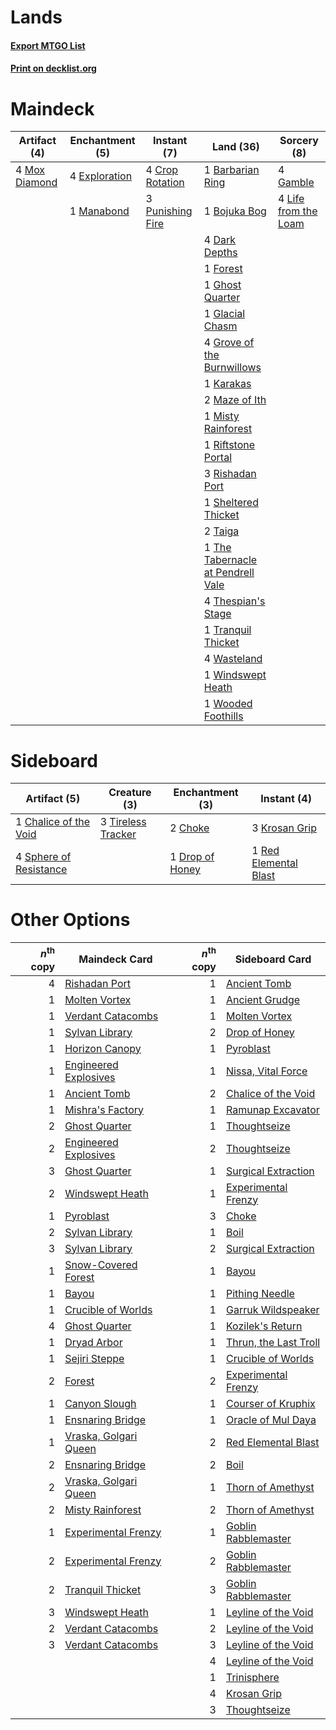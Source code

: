 # Lands

#### [Export MTGO List](../collection/Lands/Lands.txt)
#### [Print on decklist.org](http://decklist.org/?deckmain=1%09Barbarian%20Ring%0A1%09Bojuka%20Bog%0A4%09Crop%20Rotation%0A4%09Dark%20Depths%0A4%09Exploration%0A1%09Forest%0A4%09Gamble%0A1%09Ghost%20Quarter%0A1%09Glacial%20Chasm%0A4%09Grove%20of%20the%20Burnwillows%0A1%09Karakas%0A4%09Life%20from%20the%20Loam%0A1%09Manabond%0A2%09Maze%20of%20Ith%0A1%09Misty%20Rainforest%0A4%09Mox%20Diamond%0A3%09Punishing%20Fire%0A1%09Riftstone%20Portal%0A3%09Rishadan%20Port%0A1%09Sheltered%20Thicket%0A2%09Taiga%0A1%09The%20Tabernacle%20at%20Pendrell%20Vale%0A4%09Thespian's%20Stage%0A1%09Tranquil%20Thicket%0A4%09Wasteland%0A1%09Windswept%20Heath%0A1%09Wooded%20Foothills&deckside=1%09Chalice%20of%20the%20Void%0A2%09Choke%0A1%09Drop%20of%20Honey%0A3%09Krosan%20Grip%0A1%09Red%20Elemental%20Blast%0A4%09Sphere%20of%20Resistance%0A3%09Tireless%20Tracker)
# Maindeck

|                                      Artifact (4)                                      |                                    Enchantment (5)                                     |                                        Instant (7)                                        |                                                 Land (36)                                                  |                                          Sorcery (8)                                          |
|----------------------------------------------------------------------------------------|----------------------------------------------------------------------------------------|-------------------------------------------------------------------------------------------|------------------------------------------------------------------------------------------------------------|-----------------------------------------------------------------------------------------------|
|4 [Mox Diamond](http://gatherer.wizards.com/Pages/Card/Details.aspx?multiverseid=212634)|4 [Exploration](http://gatherer.wizards.com/Pages/Card/Details.aspx?multiverseid=382262)|4 [Crop Rotation](http://gatherer.wizards.com/Pages/Card/Details.aspx?multiverseid=417430) |1 [Barbarian Ring](http://gatherer.wizards.com/Pages/Card/Details.aspx?multiverseid=234737)                 |4 [Gamble](http://gatherer.wizards.com/Pages/Card/Details.aspx?multiverseid=382949)            |
|                                                                                        |1 [Manabond](http://gatherer.wizards.com/Pages/Card/Details.aspx?multiverseid=397461)   |3 [Punishing Fire](http://gatherer.wizards.com/Pages/Card/Details.aspx?multiverseid=243483)|1 [Bojuka Bog](http://gatherer.wizards.com/Pages/Card/Details.aspx?multiverseid=247536)                     |4 [Life from the Loam](http://gatherer.wizards.com/Pages/Card/Details.aspx?multiverseid=370398)|
|                                                                                        |                                                                                        |                                                                                           |4 [Dark Depths](http://gatherer.wizards.com/Pages/Card/Details.aspx?multiverseid=416746)                    |                                                                                               |
|                                                                                        |                                                                                        |                                                                                           |1 [Forest](http://gatherer.wizards.com/Pages/Card/Details.aspx?multiverseid=439605)                         |                                                                                               |
|                                                                                        |                                                                                        |                                                                                           |1 [Ghost Quarter](http://gatherer.wizards.com/Pages/Card/Details.aspx?multiverseid=430470)                  |                                                                                               |
|                                                                                        |                                                                                        |                                                                                           |1 [Glacial Chasm](http://gatherer.wizards.com/Pages/Card/Details.aspx?multiverseid=184631)                  |                                                                                               |
|                                                                                        |                                                                                        |                                                                                           |4 [Grove of the Burnwillows](http://gatherer.wizards.com/Pages/Card/Details.aspx?multiverseid=438804)       |                                                                                               |
|                                                                                        |                                                                                        |                                                                                           |1 [Karakas](http://gatherer.wizards.com/Pages/Card/Details.aspx?multiverseid=201198)                        |                                                                                               |
|                                                                                        |                                                                                        |                                                                                           |2 [Maze of Ith](http://gatherer.wizards.com/Pages/Card/Details.aspx?multiverseid=201263)                    |                                                                                               |
|                                                                                        |                                                                                        |                                                                                           |1 [Misty Rainforest](http://gatherer.wizards.com/Pages/Card/Details.aspx?multiverseid=426065)               |                                                                                               |
|                                                                                        |                                                                                        |                                                                                           |1 [Riftstone Portal](http://gatherer.wizards.com/Pages/Card/Details.aspx?multiverseid=34398)                |                                                                                               |
|                                                                                        |                                                                                        |                                                                                           |3 [Rishadan Port](http://gatherer.wizards.com/Pages/Card/Details.aspx?multiverseid=442235)                  |                                                                                               |
|                                                                                        |                                                                                        |                                                                                           |1 [Sheltered Thicket](http://gatherer.wizards.com/Pages/Card/Details.aspx?multiverseid=426950)              |                                                                                               |
|                                                                                        |                                                                                        |                                                                                           |2 [Taiga](http://gatherer.wizards.com/Pages/Card/Details.aspx?multiverseid=383122)                          |                                                                                               |
|                                                                                        |                                                                                        |                                                                                           |1 [The Tabernacle at Pendrell Vale](http://gatherer.wizards.com/Pages/Card/Details.aspx?multiverseid=201236)|                                                                                               |
|                                                                                        |                                                                                        |                                                                                           |4 [Thespian's Stage](http://gatherer.wizards.com/Pages/Card/Details.aspx?multiverseid=366353)               |                                                                                               |
|                                                                                        |                                                                                        |                                                                                           |1 [Tranquil Thicket](http://gatherer.wizards.com/Pages/Card/Details.aspx?multiverseid=383135)               |                                                                                               |
|                                                                                        |                                                                                        |                                                                                           |4 [Wasteland](http://gatherer.wizards.com/Pages/Card/Details.aspx?multiverseid=413790)                      |                                                                                               |
|                                                                                        |                                                                                        |                                                                                           |1 [Windswept Heath](http://gatherer.wizards.com/Pages/Card/Details.aspx?multiverseid=405115)                |                                                                                               |
|                                                                                        |                                                                                        |                                                                                           |1 [Wooded Foothills](http://gatherer.wizards.com/Pages/Card/Details.aspx?multiverseid=405116)               |                                                                                               |


# Sideboard

|                                          Artifact (5)                                           |                                        Creature (3)                                         |                                     Enchantment (3)                                      |                                          Instant (4)                                           |
|-------------------------------------------------------------------------------------------------|---------------------------------------------------------------------------------------------|------------------------------------------------------------------------------------------|------------------------------------------------------------------------------------------------|
|1 [Chalice of the Void](http://gatherer.wizards.com/Pages/Card/Details.aspx?multiverseid=370411) |3 [Tireless Tracker](http://gatherer.wizards.com/Pages/Card/Details.aspx?multiverseid=409997)|2 [Choke](http://gatherer.wizards.com/Pages/Card/Details.aspx?multiverseid=430685)        |3 [Krosan Grip](http://gatherer.wizards.com/Pages/Card/Details.aspx?multiverseid=370557)        |
|4 [Sphere of Resistance](http://gatherer.wizards.com/Pages/Card/Details.aspx?multiverseid=383106)|                                                                                             |1 [Drop of Honey](http://gatherer.wizards.com/Pages/Card/Details.aspx?multiverseid=202482)|1 [Red Elemental Blast](http://gatherer.wizards.com/Pages/Card/Details.aspx?multiverseid=202447)|


# Other Options

|*n*<sup>th</sup> copy|                                         Maindeck Card                                          |*n*<sup>th</sup> copy|                                         Sideboard Card                                         |
|--------------------:|------------------------------------------------------------------------------------------------|--------------------:|------------------------------------------------------------------------------------------------|
|                    4|[Rishadan Port](http://gatherer.wizards.com/Pages/Card/Details.aspx?multiverseid=442235)        |                    1|[Ancient Tomb](http://gatherer.wizards.com/Pages/Card/Details.aspx?multiverseid=382842)         |
|                    1|[Molten Vortex](http://gatherer.wizards.com/Pages/Card/Details.aspx?multiverseid=398649)        |                    1|[Ancient Grudge](http://gatherer.wizards.com/Pages/Card/Details.aspx?multiverseid=425913)       |
|                    1|[Verdant Catacombs](http://gatherer.wizards.com/Pages/Card/Details.aspx?multiverseid=426074)    |                    1|[Molten Vortex](http://gatherer.wizards.com/Pages/Card/Details.aspx?multiverseid=398649)        |
|                    1|[Sylvan Library](http://gatherer.wizards.com/Pages/Card/Details.aspx?multiverseid=383120)       |                    2|[Drop of Honey](http://gatherer.wizards.com/Pages/Card/Details.aspx?multiverseid=202482)        |
|                    1|[Horizon Canopy](http://gatherer.wizards.com/Pages/Card/Details.aspx?multiverseid=438806)       |                    1|[Pyroblast](http://gatherer.wizards.com/Pages/Card/Details.aspx?multiverseid=159243)            |
|                    1|[Engineered Explosives](http://gatherer.wizards.com/Pages/Card/Details.aspx?multiverseid=370549)|                    1|[Nissa, Vital Force](http://gatherer.wizards.com/Pages/Card/Details.aspx?multiverseid=417736)   |
|                    1|[Ancient Tomb](http://gatherer.wizards.com/Pages/Card/Details.aspx?multiverseid=382842)         |                    2|[Chalice of the Void](http://gatherer.wizards.com/Pages/Card/Details.aspx?multiverseid=370411)  |
|                    1|[Mishra's Factory](http://gatherer.wizards.com/Pages/Card/Details.aspx?multiverseid=159114)     |                    1|[Ramunap Excavator](http://gatherer.wizards.com/Pages/Card/Details.aspx?multiverseid=430818)    |
|                    2|[Ghost Quarter](http://gatherer.wizards.com/Pages/Card/Details.aspx?multiverseid=430470)        |                    1|[Thoughtseize](http://gatherer.wizards.com/Pages/Card/Details.aspx?multiverseid=438676)         |
|                    2|[Engineered Explosives](http://gatherer.wizards.com/Pages/Card/Details.aspx?multiverseid=370549)|                    2|[Thoughtseize](http://gatherer.wizards.com/Pages/Card/Details.aspx?multiverseid=438676)         |
|                    3|[Ghost Quarter](http://gatherer.wizards.com/Pages/Card/Details.aspx?multiverseid=430470)        |                    1|[Surgical Extraction](http://gatherer.wizards.com/Pages/Card/Details.aspx?multiverseid=397706)  |
|                    2|[Windswept Heath](http://gatherer.wizards.com/Pages/Card/Details.aspx?multiverseid=405115)      |                    1|[Experimental Frenzy](http://gatherer.wizards.com/Pages/Card/Details.aspx?multiverseid=452849)  |
|                    1|[Pyroblast](http://gatherer.wizards.com/Pages/Card/Details.aspx?multiverseid=159243)            |                    3|[Choke](http://gatherer.wizards.com/Pages/Card/Details.aspx?multiverseid=430685)                |
|                    2|[Sylvan Library](http://gatherer.wizards.com/Pages/Card/Details.aspx?multiverseid=383120)       |                    1|[Boil](http://gatherer.wizards.com/Pages/Card/Details.aspx?multiverseid=430682)                 |
|                    3|[Sylvan Library](http://gatherer.wizards.com/Pages/Card/Details.aspx?multiverseid=383120)       |                    2|[Surgical Extraction](http://gatherer.wizards.com/Pages/Card/Details.aspx?multiverseid=397706)  |
|                    1|[Snow-Covered Forest](http://gatherer.wizards.com/Pages/Card/Details.aspx?multiverseid=184812)  |                    1|[Bayou](http://gatherer.wizards.com/Pages/Card/Details.aspx?multiverseid=382860)                |
|                    1|[Bayou](http://gatherer.wizards.com/Pages/Card/Details.aspx?multiverseid=382860)                |                    1|[Pithing Needle](http://gatherer.wizards.com/Pages/Card/Details.aspx?multiverseid=425815)       |
|                    1|[Crucible of Worlds](http://gatherer.wizards.com/Pages/Card/Details.aspx?multiverseid=420598)   |                    1|[Garruk Wildspeaker](http://gatherer.wizards.com/Pages/Card/Details.aspx?multiverseid=201347)   |
|                    4|[Ghost Quarter](http://gatherer.wizards.com/Pages/Card/Details.aspx?multiverseid=430470)        |                    1|[Kozilek's Return](http://gatherer.wizards.com/Pages/Card/Details.aspx?multiverseid=407608)     |
|                    1|[Dryad Arbor](http://gatherer.wizards.com/Pages/Card/Details.aspx?multiverseid=282542)          |                    1|[Thrun, the Last Troll](http://gatherer.wizards.com/Pages/Card/Details.aspx?multiverseid=214050)|
|                    1|[Sejiri Steppe](http://gatherer.wizards.com/Pages/Card/Details.aspx?multiverseid=243453)        |                    1|[Crucible of Worlds](http://gatherer.wizards.com/Pages/Card/Details.aspx?multiverseid=420598)   |
|                    2|[Forest](http://gatherer.wizards.com/Pages/Card/Details.aspx?multiverseid=439605)               |                    2|[Experimental Frenzy](http://gatherer.wizards.com/Pages/Card/Details.aspx?multiverseid=452849)  |
|                    1|[Canyon Slough](http://gatherer.wizards.com/Pages/Card/Details.aspx?multiverseid=426941)        |                    1|[Courser of Kruphix](http://gatherer.wizards.com/Pages/Card/Details.aspx?multiverseid=442153)   |
|                    1|[Ensnaring Bridge](http://gatherer.wizards.com/Pages/Card/Details.aspx?multiverseid=442213)     |                    1|[Oracle of Mul Daya](http://gatherer.wizards.com/Pages/Card/Details.aspx?multiverseid=185737)   |
|                    1|[Vraska, Golgari Queen](http://gatherer.wizards.com/Pages/Card/Details.aspx?multiverseid=452963)|                    2|[Red Elemental Blast](http://gatherer.wizards.com/Pages/Card/Details.aspx?multiverseid=202447)  |
|                    2|[Ensnaring Bridge](http://gatherer.wizards.com/Pages/Card/Details.aspx?multiverseid=442213)     |                    2|[Boil](http://gatherer.wizards.com/Pages/Card/Details.aspx?multiverseid=430682)                 |
|                    2|[Vraska, Golgari Queen](http://gatherer.wizards.com/Pages/Card/Details.aspx?multiverseid=452963)|                    1|[Thorn of Amethyst](http://gatherer.wizards.com/Pages/Card/Details.aspx?multiverseid=140166)    |
|                    2|[Misty Rainforest](http://gatherer.wizards.com/Pages/Card/Details.aspx?multiverseid=426065)     |                    2|[Thorn of Amethyst](http://gatherer.wizards.com/Pages/Card/Details.aspx?multiverseid=140166)    |
|                    1|[Experimental Frenzy](http://gatherer.wizards.com/Pages/Card/Details.aspx?multiverseid=452849)  |                    1|[Goblin Rabblemaster](http://gatherer.wizards.com/Pages/Card/Details.aspx?multiverseid=438486)  |
|                    2|[Experimental Frenzy](http://gatherer.wizards.com/Pages/Card/Details.aspx?multiverseid=452849)  |                    2|[Goblin Rabblemaster](http://gatherer.wizards.com/Pages/Card/Details.aspx?multiverseid=438486)  |
|                    2|[Tranquil Thicket](http://gatherer.wizards.com/Pages/Card/Details.aspx?multiverseid=383135)     |                    3|[Goblin Rabblemaster](http://gatherer.wizards.com/Pages/Card/Details.aspx?multiverseid=438486)  |
|                    3|[Windswept Heath](http://gatherer.wizards.com/Pages/Card/Details.aspx?multiverseid=405115)      |                    1|[Leyline of the Void](http://gatherer.wizards.com/Pages/Card/Details.aspx?multiverseid=205013)  |
|                    2|[Verdant Catacombs](http://gatherer.wizards.com/Pages/Card/Details.aspx?multiverseid=426074)    |                    2|[Leyline of the Void](http://gatherer.wizards.com/Pages/Card/Details.aspx?multiverseid=205013)  |
|                    3|[Verdant Catacombs](http://gatherer.wizards.com/Pages/Card/Details.aspx?multiverseid=426074)    |                    3|[Leyline of the Void](http://gatherer.wizards.com/Pages/Card/Details.aspx?multiverseid=205013)  |
|                     |                                                                                                |                    4|[Leyline of the Void](http://gatherer.wizards.com/Pages/Card/Details.aspx?multiverseid=205013)  |
|                     |                                                                                                |                    1|[Trinisphere](http://gatherer.wizards.com/Pages/Card/Details.aspx?multiverseid=425823)          |
|                     |                                                                                                |                    4|[Krosan Grip](http://gatherer.wizards.com/Pages/Card/Details.aspx?multiverseid=370557)          |
|                     |                                                                                                |                    3|[Thoughtseize](http://gatherer.wizards.com/Pages/Card/Details.aspx?multiverseid=438676)         |

